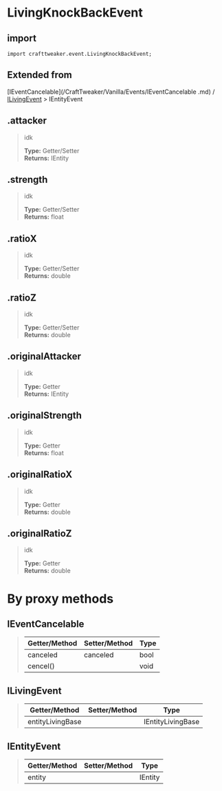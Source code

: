 # LivingKnockBackEvent

## import
`import crafttweaker.event.LivingKnockBackEvent;`

## Extended from
[IEventCancelable](/CraftTweaker/Vanilla/Events/IEventCancelable .md) / [ILivingEvent](/CraftTweaker/Vanilla/Events/ILivingEvent.md) > IEntityEvent

## .attacker
> idk
>
> **Type:** Getter/Setter  
> **Returns:** IEntity 

## .strength
> idk
>
> **Type:** Getter/Setter  
> **Returns:** float

## .ratioX
> idk
>
> **Type:** Getter/Setter  
> **Returns:** double

## .ratioZ
> idk
>
> **Type:** Getter/Setter  
> **Returns:** double

## .originalAttacker
> idk
>
> **Type:** Getter  
> **Returns:** IEntity

## .originalStrength
> idk
>
> **Type:** Getter  
> **Returns:** float

## .originalRatioX
> idk
>
> **Type:** Getter  
> **Returns:** double

## .originalRatioZ
> idk
>
> **Type:** Getter  
> **Returns:** double

# By proxy methods

## IEventCancelable
> | Getter/Method   | Setter/Method     | Type                  |
> |-----------------|-------------------|-----------------------|
> | canceled        | canceled          | bool                  |
> | cencel()        |                   | void                  |

## ILivingEvent
> | Getter/Method   | Setter/Method     | Type                  |
> |-----------------|-------------------|-----------------------|
> | entityLivingBase|                   | IEntityLivingBase     |

## IEntityEvent
> | Getter/Method   | Setter/Method     | Type                  |
> |-----------------|-------------------|-----------------------|
> | entity          |                   | IEntity               |